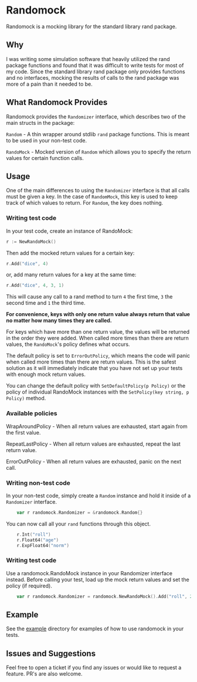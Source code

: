 # Randomock

Randomock is a mocking library for the standard library rand package.

## Why

I was writing some simulation software that heavily utilized the rand package functions and 
found that it was difficult to write tests for most of my code. Since the standard library rand package
only provides functions and no interfaces, mocking the results of calls to the rand package was more of 
a pain than it needed to be.


## What Randomock Provides

Randomock provides the `Randomizer` interface, which describes two of the main structs in the package:
 
 `Random` - A thin wrapper around stdlib `rand` package functions. This is meant to be used in your non-test code.
 
 `RandoMock` - Mocked version of `Random` which allows you to specify the return values for certain function calls. 
 

## Usage

One of the main differences to using the `Randomizer` interface is that all calls must be given a key.
In the case of `RandomMock`, this key is used to keep track of which values to return. For `Random`, the key
does nothing.


### Writing test code

In your test code, create an instance of RandoMock:

```go
r := NewRandoMock()
```

Then add the mocked return values for a certain key:

```go
r.Add("dice", 4)
````

or, add many return values for a key at the same time:

```go
r.Add("dice", 4, 3, 1)
```

This will cause any call to a rand method to turn `4` the first time, `3` the second time and `1` the third time.

**For convenience, keys with only one return value always return that value no matter how many times they are called.**
 

For keys which have more than one return value, the values will be returned in the order they were added. 
When called more times than there are return values, the `RandoMock`'s policy defines what occurs.
 
The default policy is set to `ErrorOutPolicy`, which means the code will panic when called more times than there are 
return values. This is the safest solution as it will immediately indicate that you have not set up your 
tests with enough mock return values.

You can change the default policy with `SetDefaultPolicy(p Policy)` or the policy of individual RandoMock instances 
with the `SetPolicy(key string, p Policy)` method.


### Available policies

WrapAroundPolicy - When all return values are exhausted, start again from the first value.

RepeatLastPolicy - When all return values are exhausted, repeat the last return value.

ErrorOutPolicy   - When all return values are exhausted, panic on the next call.


### Writing non-test code

In your non-test code, simply create a `Random` instance and hold it inside of a `Randomizer` interface.

```go
    var r randomock.Randomizer = &randomock.Random{}

```

You can now call all your `rand` functions through this object.

```go 
    r.Int("roll")
    r.Float64("age")
    r.ExpFloat64("norm")
```

### Writing test code

Use a randomock.RandoMock instance in your Randomizer interface instead. Before calling your test, load up 
the mock return values and set the policy (if required).

```go
    var r randomock.Randomizer = randomock.NewRandoMock().Add("roll", 2.0, 3.0, 5.0, 2.0)
```

## Example

See the [example](example) directory for examples of how to use randomock in your tests. 


## Issues and Suggestions

Feel free to open a ticket if you find any issues or would like to request a feature. PR's are also welcome.